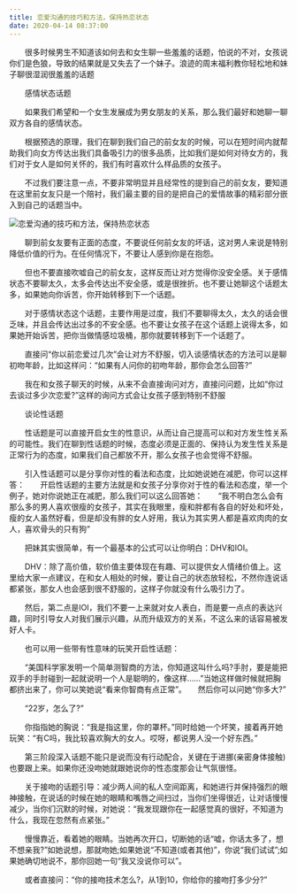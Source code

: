 ```yaml
---
title: 恋爱沟通的技巧和方法，保持热恋状态
date: 2020-04-14 08:37:00
---
```




　　很多时候男生不知道该如何去和女生聊一些羞羞的话题，怕说的不对，女孩说你们是色狼，导致的结果就是又失去了一个妹子。浪迹的周末福利教你轻松地和妹子聊很湿润很羞羞的话题

　　感情状态话题

　　如果我们希望和一个女生发展成为男女朋友的关系，那么我们最好和她聊一聊双方各自的感情状态。

　　根据预选的原理，我们在聊到我们自己的前女友的时候，可以在短时间内就帮助我们向女方传达出我们具备吸引力的很多品质，比如我们是如何对待女方的，我们对于女人是如何关怀的，我们有时喜欢什么样品质的女孩子。

　　不过我们要注意一点，不要非常明显并且经常性的提到自己的前女友，要知道在这里前女友只是一个陪衬，我们最主要的目的是把自己的爱情故事的精彩部分嵌入到自己的话题当中。

![恋爱沟通的技巧和方法，保持热恋状态](/img/33c99084ef81290b46abec5a635e64a7.jpg)

　　聊到前女友要有正面的态度，不要说任何前女友的坏话，这对男人来说是特别降低价值的行为。在任何情况下，不要让人感到你是在抱怨。

　　但也不要直接吹嘘自己的前女友，这样反而让对方觉得你没安全感。关于感情状态不要聊太久，太多会传达出不安全感，或是很挫折。也不要让她聊这个话题太多，如果她向你诉苦，你开始转移到下一个话题。

　　对于感情状态这个话题，主要作用是过度，我们不要聊得太久，太久的话会很乏味，并且会传达出过多的不安全感。也不要让女孩子在这个话题上说得太多，如果她开始诉苦，把你当做情感垃圾桶，那你就要转移到下一个话题了。

　　直接问“你以前恋爱过几次”会让对方不舒服，切入谈感情状态的方法可以是聊初吻年龄，比如这样问：“如果有人问你的初吻年龄，那你会怎么回答?”

　　我在和女孩子聊天的时候，从来不会直接询问对方，直接问问题，比如“你过去谈过多少次恋爱?”这样的询问方式会让女孩子感到特别不舒服

　　谈论性话题

　　性话题是可以直接开启女生的性意识，从而让自己提高可以和对方发生性关系的可能性。我们在聊到性话题的时候，态度必须是正面的、保持认为发生性关系是正常行为的态度，如果我们自己都放不开，那么女孩子也会觉得不舒服。

　　引入性话题可以是分享你对性的看法和态度，比如她说她在减肥，你可以这样答：　　开启性话题的主要方法就是和女孩子分享你对于性的看法和态度，举一个例子，她对你说她正在减肥，那么我们可以这么回答她：　　“我不明白怎么会有那么多的男人喜欢很瘦的女孩子，其实在我眼里，瘦和胖都有各自的好处和坏处，瘦的女人虽然好看，但是却没有胖的女人好用，我认为其实男人都是喜欢肉肉的女人，喜欢骨头的只有狗”

　　把妹其实很简单，有一个最基本的公式可以让你明白：DHV和IOI。

　　DHV：除了高价值，软价值主要体现在有趣、可以提供女人情绪价值上。这里给大家一点建议，在和女人相处的时候，要让自己的状态放轻松，不然你连说话都紧张，那女人也会感到很不舒服的，这样子你就没有什么吸引力了。

　　然后，第二点是IOI，我们不要一上来就对女人表白，而是要一点点的表达兴趣，同时引导女人对我们展示兴趣，从而升级双方的关系，不这么来的话容易被发好人卡。

　　也可以用一些带有性意味的玩笑开启性话题：

　　“美国科学家发明一个简单测智商的方法，你知道这叫什么吗?手肘，要是能把双手的手肘碰到一起就说明一个人是聪明的，像这样……”当她这样做时候就把胸都挤出来了，你可以笑她说“看来你智商有点正常”。　　然后你可以问她“你多大?”

　　“22岁，怎么了?”

　　你指指她的胸说：“我是指这里，你的罩杯。”同时给她一个坏笑，接着再开她玩笑：“有C吗，我比较喜欢胸大的女人。哎呀，都说男人没一个好东西。”

　　第三阶段深入话题不能只是说而没有行动配合，关键在于进挪(亲密身体接触)也要跟上来。如果你还没吻她就跟她说你的性态度那会让气氛很怪。

　　关于接吻的话题引导：减少两人间的私人空间距离，和她进行并保持强烈的眼神接触，在说话的时候在她的眼睛和嘴唇之间扫过，当你们坐得很近，让对话慢慢减少，当你们沉默的时候，对她说：“我发现跟你在一起感觉真的很好，不知道为什么，我现在忽然有点紧张。”

　　慢慢靠近，看着她的眼睛。当她再次开口，切断她的话“嘘，你话太多了，想不想亲我?”如她说想，那就吻她;如果她说“不知道(或者其他)”，你说“我们试试”;如果她确切地说不，那你回她一句“我又没说你可以”。

　　或者直接问：“你的接吻技术怎么?，从1到10，你给你的接吻打多少分?”